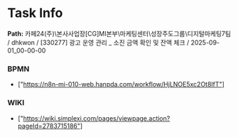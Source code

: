 # Task Info

**Path:** 카페24(주)\본사사업장\[CG]MI본부\마케팅센터\성장주도그룹\디지털마케팅7팀 / dhkwon / [330277] 광고 운영 관리 _ 소진 금액 확인 및 잔액 체크 / 2025-09-01_00-00-00

### BPMN
- ["https://n8n-mi-010-web.hanpda.com/workflow/HjLNOE5xc2Ot8lfT"]

### WIKI
- ["https://wiki.simplexi.com/pages/viewpage.action?pageId=2783715186"]

